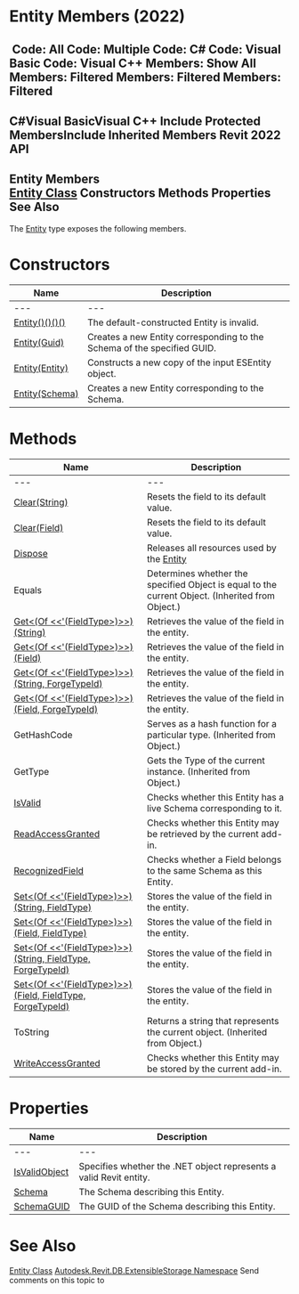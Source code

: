 # Entity Members (2022)

﻿
 Code: All Code: Multiple Code: C# Code: Visual Basic Code: Visual C++  Members: Show All Members: Filtered Members: Filtered Members: Filtered   
---  
C#Visual BasicVisual C++
Include Protected MembersInclude Inherited Members
Revit 2022 API  
---  
Entity Members  
[Entity Class](cf17f0e8-33bd-ef95-bf4b-e6298406f29b.md "Entity Class") Constructors Methods Properties See Also  
---  
The [Entity](cf17f0e8-33bd-ef95-bf4b-e6298406f29b.md "Entity Class") type exposes the following members.
# Constructors
| Name | Description |
| --- | --- |
| --- | --- | --- |
| [Entity()()()()](d1743969-c148-f03e-b51f-6903fc28bbd2.md "Entity Constructor") | The default-constructed Entity is invalid. |
| [Entity(Guid)](28641ea2-3850-be59-ac96-1e668f4aa6bd.md "Entity Constructor \(Guid\)") | Creates a new Entity corresponding to the Schema of the specified GUID. |
| [Entity(Entity)](c4f2110a-4703-4782-1c82-c9cea6dd3569.md "Entity Constructor \(Entity\)") | Constructs a new copy of the input ESEntity object. |
| [Entity(Schema)](ee435328-b63a-5bab-d8b2-bdc347c08aea.md "Entity Constructor \(Schema\)") | Creates a new Entity corresponding to the Schema. |

# Methods
| Name | Description |
| --- | --- |
| --- | --- | --- |
| [Clear(String)](c88bab39-03cd-35e1-fc61-d2be7f365a97.md "Clear Method \(String\)") | Resets the field to its default value. |
| [Clear(Field)](3845e78b-0c8b-4f81-11fb-5f970891c435.md "Clear Method \(Field\)") | Resets the field to its default value. |
| [Dispose](6bc9f086-909b-29e4-d767-816d63b79521.md "Dispose Method") | Releases all resources used by the [Entity](cf17f0e8-33bd-ef95-bf4b-e6298406f29b.md "Entity Class") |
| Equals | Determines whether the specified Object is equal to the current Object. (Inherited from Object.) |
| [Get<(Of <<'(FieldType>)>>)(String)](335c9ebe-8d73-f9e7-631c-7a026972f364.md "Get\(FieldType\) Method \(String\)") | Retrieves the value of the field in the entity. |
| [Get<(Of <<'(FieldType>)>>)(Field)](3813febc-1c0b-fcae-e4fd-dbbdc3420b75.md "Get\(FieldType\) Method \(Field\)") | Retrieves the value of the field in the entity. |
| [Get<(Of <<'(FieldType>)>>)(String, ForgeTypeId)](e5aeaf12-d59f-49be-2da8-08ba044e1517.md "Get\(FieldType\) Method \(String, ForgeTypeId\)") | Retrieves the value of the field in the entity. |
| [Get<(Of <<'(FieldType>)>>)(Field, ForgeTypeId)](0bef4bf0-1b80-9e4b-d3ab-73df3bb952d4.md "Get\(FieldType\) Method \(Field, ForgeTypeId\)") | Retrieves the value of the field in the entity. |
| GetHashCode | Serves as a hash function for a particular type.  (Inherited from Object.) |
| GetType | Gets the Type of the current instance. (Inherited from Object.) |
| [IsValid](80267c39-5a68-d120-425a-835efbeb9b61.md "IsValid Method") | Checks whether this Entity has a live Schema corresponding to it. |
| [ReadAccessGranted](48da6574-2d80-d7da-b05d-9743a71e93c6.md "ReadAccessGranted Method") | Checks whether this Entity may be retrieved by the current add-in. |
| [RecognizedField](4ba0ba57-2a35-a5e7-ec21-57af6808da73.md "RecognizedField Method") | Checks whether a Field belongs to the same Schema as this Entity. |
| [Set<(Of <<'(FieldType>)>>)(String, FieldType)](2e527edb-f6cf-0d06-49b9-b3d94075fec5.md "Set\(FieldType\) Method \(String, FieldType\)") | Stores the value of the field in the entity. |
| [Set<(Of <<'(FieldType>)>>)(Field, FieldType)](fef836d9-61bf-4acb-cdeb-7f03d7f23a51.md "Set\(FieldType\) Method \(Field, FieldType\)") | Stores the value of the field in the entity. |
| [Set<(Of <<'(FieldType>)>>)(String, FieldType, ForgeTypeId)](e891846a-3d9b-5396-b81a-33ed1f46ada4.md "Set\(FieldType\) Method \(String, FieldType, ForgeTypeId\)") | Stores the value of the field in the entity. |
| [Set<(Of <<'(FieldType>)>>)(Field, FieldType, ForgeTypeId)](19ac9b7f-6260-afa1-1495-a42043426e72.md "Set\(FieldType\) Method \(Field, FieldType, ForgeTypeId\)") | Stores the value of the field in the entity. |
| ToString | Returns a string that represents the current object. (Inherited from Object.) |
| [WriteAccessGranted](c2fb6fe9-83e5-87a7-58a9-57dce4962fba.md "WriteAccessGranted Method") | Checks whether this Entity may be stored by the current add-in. |

# Properties
| Name | Description |
| --- | --- |
| --- | --- | --- |
| [IsValidObject](2c3f7cb9-4a13-bc09-b63f-bdda2b70d84a.md "IsValidObject Property") | Specifies whether the .NET object represents a valid Revit entity. |
| [Schema](fe5fb340-9386-06b2-37d3-c587208d8ba6.md "Schema Property") | The Schema describing this Entity. |
| [SchemaGUID](c21ebe7d-9ec1-28b2-b326-af46e11f9a1c.md "SchemaGUID Property") | The GUID of the Schema describing this Entity. |

# See Also
[Entity Class](cf17f0e8-33bd-ef95-bf4b-e6298406f29b.md "Entity Class")
[Autodesk.Revit.DB.ExtensibleStorage Namespace](79486a74-376c-9555-c873-45d5a750f051.md "Autodesk.Revit.DB.ExtensibleStorage Namespace")
Send comments on this topic to 